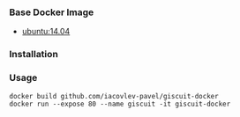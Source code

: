 ### Base Docker Image
* [ubuntu:14.04](https://registry.hub.docker.com/u/library/ubuntu/)

### Installation

### Usage
    docker build github.com/iacovlev-pavel/giscuit-docker
    docker run --expose 80 --name giscuit -it giscuit-docker